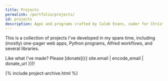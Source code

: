 ```yaml
---
title: Projects
permalink: /portfolio/projects/
id: projects
description: Apps and programs crafted by Caleb Evans, coder for Christ
---
```


This is a collection of projects I've developed in my spare time, including
(mostly) one-pager web apps, Python programs, Alfred workflows, and several
libraries.

Like what I've made? Please [donate]({{ site.email | encode_email | donate_url }})!

{% include project-archive.html %}
